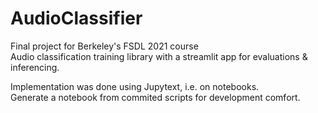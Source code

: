 # AudioClassifier
Final project for Berkeley's FSDL 2021 course  
Audio classification training library with a streamlit app for evaluations & inferencing.  

Implementation was done using Jupytext, i.e. on notebooks.  
Generate a notebook from commited scripts for development comfort.
